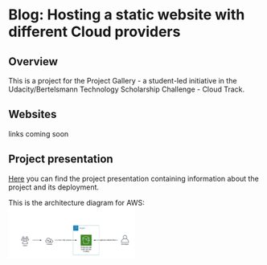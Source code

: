 # Blog: Hosting a static website with different Cloud providers

## Overview

This is a project for the Project Gallery - a student-led initiative in the Udacity/Bertelsmann Technology Scholarship Challenge - Cloud Track.

## Websites
links coming soon

## Project presentation
[Here](./project-presentation.pptx) you can find the project presentation containing information about the project and its deployment.

This is the architecture diagram for AWS: <img src="img/aws-architecture-diagram.jpeg" width=50% height=50%>
